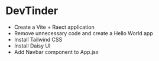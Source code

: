 # DevTinder

- Create a Vite + Raect application
- Remove unnecessary code and create a Hello World app
- Install Tailwind CSS
- Install Daisy UI
- Add Navbar component to App.jsx
